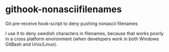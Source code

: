githook-nonasciifilenames
=========================

Git pre-receive hook-script to deny pushing nonascii filenames

I use it to deny swedish characters in filenames, because that works poorly in a cross platform environment (when developers work in both Windows GitBash and Unix/Linux). 

